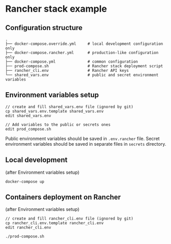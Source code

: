 # Rancher stack example

## Configuration structure
```
.
├── docker-compose.override.yml     # local development configuration only
├── docker-compose.rancher.yml      # production-like configuration only
├── docker-compose.yml              # common configuration
├── prod-compose.sh                 # Rancher stack deployment script
├── rancher_cli.env                 # Rancher API keys
└── shared_vars.env                 # public and secret environment variables
```

## Environment variables setup
```
// create and fill shared_vars.env file (ignored by git)
cp shared_vars.env.template shared_vars.env
edit shared_vars.env

// Add variables to the public or secrets ones
edit prod_compose.sh
```
Public environment variables should be saved in `.env.rancher` file.
Secret environment variables should be saved in separate files in `secrets` directory.


## Local development
(after Environment variables setup)
```
docker-compose up
```

## Containers deployment on Rancher
(after Environment variables setup)
```
// create and fill rancher_cli.env file (ignored by git)
cp rancher_cli.env.template rancher_cli.env
edit rancher_cli.env

./prod-compose.sh
```

